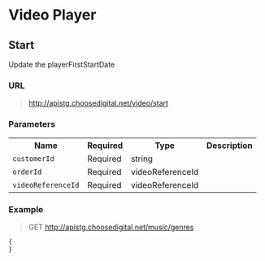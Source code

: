 # Video Player

## Start

Update the playerFirstStartDate

### URL
> http://apistg.choosedigital.net/video/start

### Parameters

<table>
	<tr>
		<th>Name</th>
		<th>Required</th>
		<th>Type</th>
		<th>Description</th>
	</tr>
	<tr>
		<td><code>customerId</code></td>
		<td>Required</td>
		<td>string</td>
		<td></td>
	</tr>
	<tr>
		<td><code>orderId</code></td>
		<td>Required</td>
		<td>videoReferenceId</td>
		<td></td>
	</tr>
	<tr>
		<td><code>videoReferenceId</code></td>
		<td>Required</td>
		<td>videoReferenceId</td>
		<td></td>
	</tr>
</table>

### Example

> GET http://apistg.choosedigital.net/music/genres
```js
{
}
```

